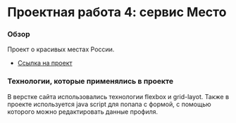 # Проектная работа 4: сервис Место

### Обзор

Проект о красивых местах России.

* [Ссылка на проект](https://solnishshka.github.io/mesto/index.html)

### Технологии, которые применялись в проекте

В верстке сайта использовались технологии flexbox и grid-layot. Также в проекте используется java script для попапа с формой, с помощью которого можно редактировать данные профиля.


